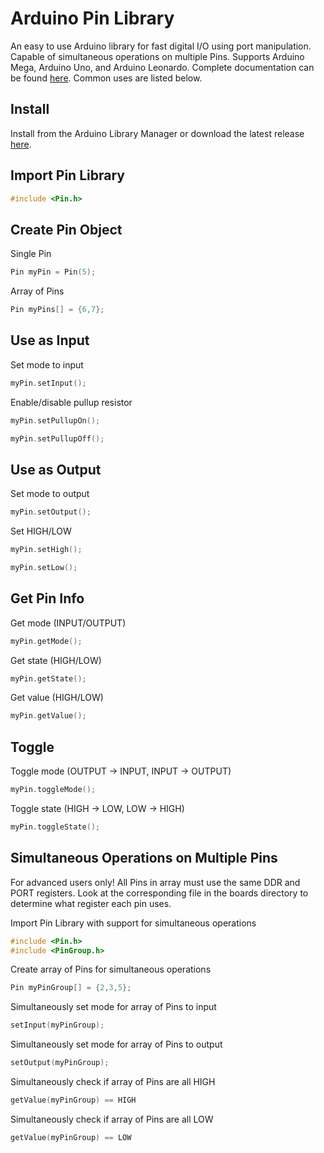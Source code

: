 Arduino Pin Library
===
An easy to use Arduino library for fast digital I/O using port manipulation. Capable of simultaneous operations on multiple Pins. Supports Arduino Mega, Arduino Uno, and Arduino Leonardo. Complete documentation can be found [here](https://pin.fenichelar.com). Common uses are listed below.

## Install
Install from the Arduino Library Manager or download the latest release [here](https://github.com/fenichelar/Pin/releases/latest).

## Import Pin Library
```C
#include <Pin.h>
```

## Create Pin Object
Single Pin
```C
Pin myPin = Pin(5);
```
Array of Pins
```C
Pin myPins[] = {6,7};
```

## Use as Input
Set mode to input
```C
myPin.setInput();
```
Enable/disable pullup resistor
```C
myPin.setPullupOn();
```
```C
myPin.setPullupOff();
```

## Use as Output
Set mode to output
```C
myPin.setOutput();
```
Set HIGH/LOW
```C
myPin.setHigh();
```
```C
myPin.setLow();
```

## Get Pin Info
Get mode (INPUT/OUTPUT)
```C
myPin.getMode();
```
Get state (HIGH/LOW)
```C
myPin.getState();
```
Get value (HIGH/LOW)
```C
myPin.getValue();
```

## Toggle
Toggle mode (OUTPUT -> INPUT, INPUT -> OUTPUT)
```C
myPin.toggleMode();
```
Toggle state (HIGH -> LOW, LOW -> HIGH)
```C
myPin.toggleState();
```

## Simultaneous Operations on Multiple Pins

For advanced users only! All Pins in array must use the same DDR and PORT registers. Look at the corresponding file in the boards directory to determine what register each pin uses.

Import Pin Library with support for simultaneous operations
```C
#include <Pin.h>
#include <PinGroup.h>
```
Create array of Pins for simultaneous operations
```C
Pin myPinGroup[] = {2,3,5};
```
Simultaneously set mode for array of Pins to input
```C
setInput(myPinGroup);
```
Simultaneously set mode for array of Pins to output
```C
setOutput(myPinGroup);
```
Simultaneously check if array of Pins are all HIGH
```C
getValue(myPinGroup) == HIGH
```
Simultaneously check if array of Pins are all LOW
```C
getValue(myPinGroup) == LOW
```
